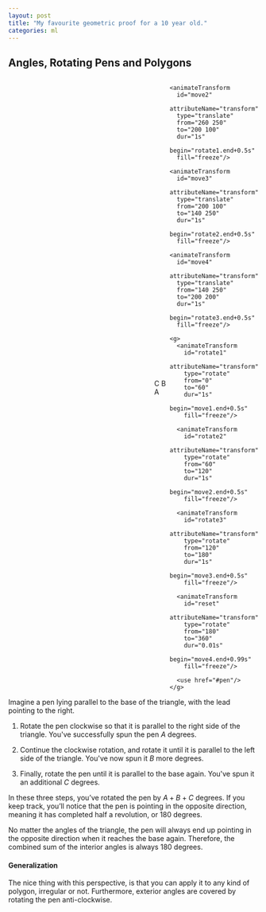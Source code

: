 ```yaml
---
layout: post
title: "My favourite geometric proof for a 10 year old."
categories: ml
---
```



## Angles, Rotating Pens and Polygons 


<div style="
  display: flex;
  justify-content: center;
  align-items: center;
">
<svg viewBox="50 50 300 250" width="350" height="350" xmlns="http://www.w3.org/2000/svg">
  <defs>
    <filter id="glow">
      <feGaussianBlur stdDeviation="3" result="coloredBlur"/>
      <feMerge>
        <feMergeNode in="coloredBlur"/>
        <feMergeNode in="SourceGraphic"/>
      </feMerge>
    </filter>
  </defs>
  
  <path d="M 200 100 L 300 250 L 100 250 Z" 
        fill="none" 
        stroke="#2d3748" 
        stroke-width="3"/>
  
  <g font-family="Arial" font-size="16" font-weight="bold">
    <text x="85" y="255" text-anchor="middle" fill="#2d3748">
      C
      <animate attributeName="font-size" values="16;24;24;16" dur="1.5s" begin="rotate3.begin-0.2s" fill="freeze"/>
    </text>
    <text x="200" y="90" text-anchor="middle" fill="#2d3748">
      B
      <animate attributeName="font-size" values="16;24;24;16" dur="1.5s" begin="rotate2.begin-0.2s" fill="freeze"/>
    </text>
    <text x="315" y="255" text-anchor="middle" fill="#2d3748">
      A
      <animate attributeName="font-size" values="16;24;24;16" dur="1.5s" begin="rotate1.begin-0.2s" fill="freeze"/>
    </text>
  </g>
  <defs>
    <g id="pen">
      <rect x="-30" y="-10" width="60" height="20" fill="#4a5568"/>
      <path d="M 30 -10 L 50 0 L 30 10 Z" fill="#1a202c"/>
      <rect x="-37" y="-9" width="7" height="18" fill="#f56565" rx="1"/>
    </g>
  </defs>
        
  <g>
    <animateTransform
      id="move1"
      attributeName="transform"
      type="translate"
      from="200 200"
      to="260 250"
      dur="1s"
      begin="0s;move4.end+1s"
      fill="freeze"/>
    
    <animateTransform
      id="move2"
      attributeName="transform"
      type="translate"
      from="260 250"
      to="200 100"
      dur="1s"
      begin="rotate1.end+0.5s"
      fill="freeze"/>
    
    <animateTransform
      id="move3"
      attributeName="transform"
      type="translate"
      from="200 100"
      to="140 250"
      dur="1s"
      begin="rotate2.end+0.5s"
      fill="freeze"/>
    
    <animateTransform
      id="move4"
      attributeName="transform"
      type="translate"
      from="140 250"
      to="200 200"
      dur="1s"
      begin="rotate3.end+0.5s"
      fill="freeze"/>
    
    <g>
      <animateTransform
        id="rotate1"
        attributeName="transform"
        type="rotate"
        from="0"
        to="60"
        dur="1s"
        begin="move1.end+0.5s"
        fill="freeze"/>
        
      <animateTransform
        id="rotate2"
        attributeName="transform"
        type="rotate"
        from="60"
        to="120"
        dur="1s"
        begin="move2.end+0.5s"
        fill="freeze"/>
      
      <animateTransform
        id="rotate3"
        attributeName="transform"
        type="rotate"
        from="120"
        to="180"
        dur="1s"
        begin="move3.end+0.5s"
        fill="freeze"/>
      
      <animateTransform
        id="reset"
        attributeName="transform"
        type="rotate"
        from="180"
        to="360"
        dur="0.01s"
        begin="move4.end+0.99s"
        fill="freeze"/>
      
      <use href="#pen"/>
    </g>
  </g>
</svg>
</div>
Imagine a pen lying parallel to the base of the triangle, with the lead pointing to the right.

1. Rotate the pen clockwise so that it is parallel to the right side of the triangle. You've successfully spun the pen $A$ degrees.

2. Continue the clockwise rotation, and rotate it until it is parallel to the left side of the triangle. You've now spun it $B$ more degrees.

3. Finally, rotate the pen until it is parallel to the base again. You've spun it an additional 
$C$ degrees.

In these three steps, you’ve rotated the pen by 
$A+B+C$ degrees. If you keep track, you’ll notice that the pen is pointing in the opposite direction, meaning it has completed half a revolution, or 180 degrees.

No matter the angles of the triangle, the pen will always end up pointing in the opposite direction when it reaches the base again. Therefore, the combined sum of the interior angles is always 180 degrees.

#### Generalization

The nice thing with this perspective, is that you can apply it to any kind of polygon, irregular or not. Furthermore, exterior angles are covered by rotating the pen anti-clockwise.
